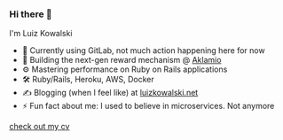 ### Hi there 👋

I'm Luiz Kowalski

- 👻  Currently using GitLab, not much action happening here for now
- 🔭  Building the next-gen reward mechanism @ [Aklamio](https://aklamio.com)
- ⚙️   Mastering performance on Ruby on Rails applications
- 🛠️  Ruby/Rails, Heroku, AWS, Docker
- ✍️ Blogging (when I feel like) at [luizkowalski.net](https://luizkowalski.net)
- ⚡  Fun fact about me: I used to believe in microservices. Not anymore

[check out my cv](https://read.cv/luizkowalski)
